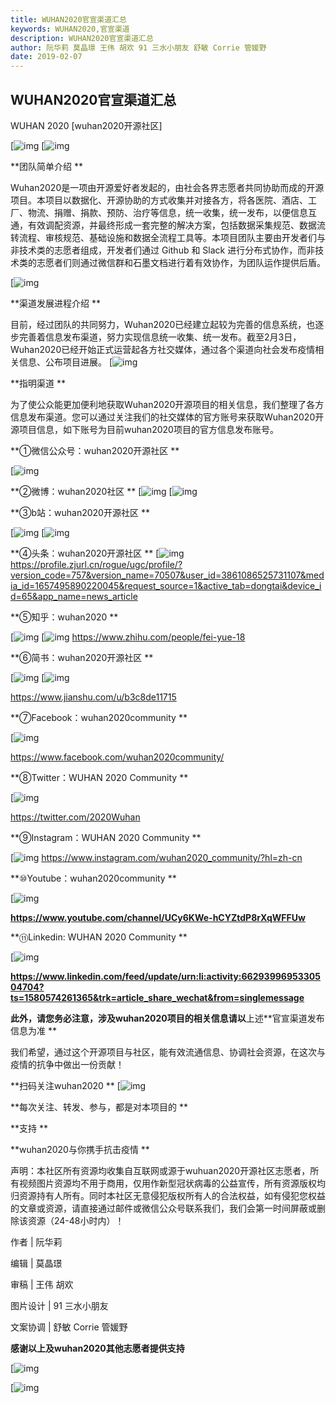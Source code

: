 ```yaml
---
title: WUHAN2020官宣渠道汇总
keywords: WUHAN2020,官宣渠道
description: WUHAN2020官宣渠道汇总
author: 阮华莉 莫晶璟 王伟 胡欢 91 三水小朋友 舒敏 Corrie 管媛野
date: 2019-02-07
---
```

## WUHAN2020官宣渠道汇总

WUHAN 2020 [wuhan2020开源社区]

[![img](/images/blog/media/banner.webp)
[![img](/images/blog/media/no1.webp)

**团队简单介绍 **

Wuhan2020是一项由开源爱好者发起的，由社会各界志愿者共同协助而成的开源项目。本项目以数据化、开源协助的方式收集并对接各方，将各医院、酒店、工厂、物流、捐赠、捐款、预防、治疗等信息，统一收集，统一发布，以便信息互通，有效调配资源，并最终形成一套完整的解决方案，包括数据采集规范、数据流转流程、审核规范、基础设施和数据全流程工具等。本项目团队主要由开发者们与非技术类的志愿者组成，开发者们通过 Github 和 Slack 进行分布式协作，而非技术类的志愿者们则通过微信群和石墨文档进行着有效协作，为团队运作提供后盾。

[![img](/images/blog/media/no2.webp)

**渠道发展进程介绍 **

目前，经过团队的共同努力，Wuhan2020已经建立起较为完善的信息系统，也逐步完善着信息发布渠道，努力实现信息统一收集、统一发布。截至2月3日，Wuhan2020已经开始正式运营起各方社交媒体，通过各个渠道向社会发布疫情相关信息、公布项目进展。
[![img](/images/blog/media/no3.webp)

**指明渠道  **

为了使公众能更加便利地获取Wuhan2020开源项目的相关信息，我们整理了各方信息发布渠道。您可以通过关注我们的社交媒体的官方账号来获取Wuhan2020开源项目信息，如下账号为目前wuhan2020项目的官方信息发布账号。

**①微信公众号：wuhan2020开源社区 **

[![img](/images/blog/media/wechatcode.webp)

**②微博：wuhan2020社区 **
[![img](/images/blog/media/weibocode.webp)
[![img](/images/blog/media/weibocode2.webp)

**③b站：wuhan2020开源社区  **

[![img](/images/blog/media/bilibili.webp)
[![img](/images/blog/media/bilibili2.webp)

**④头条：wuhan2020开源社区  **
[![img](/images/blog/media/toutiao.webp)
https://profile.zjurl.cn/rogue/ugc/profile/?version_code=757&version_name=70507&user_id=3861086525731107&media_id=1657495890220045&request_source=1&active_tab=dongtai&device_id=65&app_name=news_article

**⑤知乎：wuhan2020  **

[![img](/images/blog/media/zhihu.webp)
[![img](/images/blog/media/zhihu2.webp)
https://www.zhihu.com/people/fei-yue-18

**⑥简书：wuhan2020开源社区 **

[![img](/images/blog/media/jianshu.webp)
[![img](/images/blog/media/jianshu2.webp)

https://www.jianshu.com/u/b3c8de11715

**⑦Facebook：wuhan2020community **

[![img](/images/blog/media/facebook.webp)

https://www.facebook.com/wuhan2020community/ 

**⑧Twitter：WUHAN 2020 Community **

 [![img](/images/blog/media/twitter.webp)

https://twitter.com/2020Wuhan

 **⑨Instagram：WUHAN 2020 Community **

[![img](/images/blog/media/instagram.webp)
https://www.instagram.com/wuhan2020_community/?hl=zh-cn


**⑩Youtube：wuhan2020community **

[![img](/images/blog/media/youtube.webp)

**https://www.youtube.com/channel/UCy6KWe-hCYZtdP8rXqWFFUw**

**⑪Linkedin: WUHAN 2020 Community **

[![img](/images/blog/media/linkedin.webp)

 **https://www.linkedin.com/feed/update/urn:li:activity:6629399695330504704?ts=1580574261365&trk=article_share_wechat&from=singlemessage**

 

**此外，请您务必注意，涉及wuhan2020项目的相关信息请以**上述**官宣渠道发布信息为准 **

我们希望，通过这个开源项目与社区，能有效流通信息、协调社会资源，在这次与疫情的抗争中做出一份贡献！

**扫码关注wuhan2020  **
[![img](/images/blog/media/wuhan2020wx.webp)

**每次关注、转发、参与，都是对本项目的 **

**支持 **

**wuhan2020与你携手抗击疫情 **


声明：本社区所有资源均收集自互联网或源于wuhuan2020开源社区志愿者，所有视频图片资源均不用于商用，仅用作新型冠状病毒的公益宣传，所有资源版权均归资源持有人所有。同时本社区无意侵犯版权所有人的合法权益，如有侵犯您权益的文章或资源，请直接通过邮件或微信公众号联系我们，我们会第一时间屏蔽或删除该资源（24-48小时内）！


作者 | 阮华莉

编辑 | 莫晶璟

审稿 | 王伟 胡欢

图片设计 | 91 三水小朋友

文案协调 | 舒敏 Corrie 管媛野

**感谢以上及wuhan2020其他志愿者提供支持**


[![img](/images/blog/media/rescue-by-developer.webp)

[![img](/images/blog/media/to-all-members.webp)
